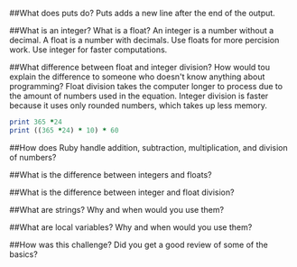 
##What does puts do?
Puts adds a new line after the end of the output.

##What is an integer? What is a float?
An integer is a number without a decimal. A float is a number with decimals. Use floats for more percision work. Use integer for faster computations.

##What difference between float and integer division? How would tou explain the difference to someone who doesn't know anything about programming?
Float division takes the computer longer to process due to the amount of numbers used in the equation. Integer division is faster because it uses only rounded numbers, which takes up less memory.

```ruby
print 365 *24
print ((365 *24) * 10) * 60
```

##How does Ruby handle addition, subtraction, multiplication, and division of numbers?


##What is the difference between integers and floats?


##What is the difference between integer and float division?


##What are strings? Why and when would you use them?


##What are local variables? Why and when would you use them?


##How was this challenge? Did you get a good review of some of the basics?
